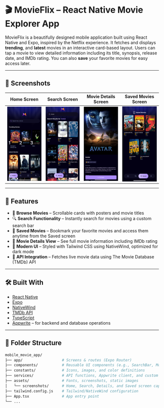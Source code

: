 # 🎬 MovieFlix – React Native Movie Explorer App

MovieFlix is a beautifully designed mobile application built using React Native and Expo, inspired by the Netflix experience. It fetches and displays **trending**, and **latest** movies in an interactive card-based layout. Users can tap a movie to view detailed information including its title, synopsis, release date, and IMDb rating. You can also **save** your favorite movies for easy access later.

---

## 📱 Screenshots

| Home Screen | Search Screen | Movie Details Screen | Saved Movies Screen |
|-------------|----------------|------------------------|----------------------|
| ![Home](./assets/screenshots/Home_MovieFlix.png) | ![Search](./assets/screenshots/Search_MovieFlix.png) | ![Details](./assets/screenshots/MovieDetails_MovieFlix.png) | ![Saved](./assets/screenshots/Saved_MovieFlix.png) |

---

## 🚀 Features

- 🎥 **Browse Movies** – Scrollable cards with posters and movie titles
- 🔍 **Search Functionality** – Instantly search for movies using a custom search bar
- 💾 **Saved Movies** – Bookmark your favorite movies and access them anytime from the Saved screen
- 📖 **Movie Details View** – See full movie information including IMDb rating
- 💅 **Modern UI** – Styled with Tailwind CSS using NativeWind, optimized for dark mode
- 📡 **API Integration** – Fetches live movie data using The Movie Database (TMDb) API

---

## 🛠️ Built With

- [React Native](https://reactnative.dev/)
- [Expo](https://expo.dev/)
- [NativeWind](https://www.nativewind.dev/)
- [TMDb API](https://developer.themoviedb.org/)
- [TypeScript](https://www.typescriptlang.org/)
- [Appwrite](https://appwrite.io/) – for backend and database operations

---

## 📂 Folder Structure

```bash
mobile_movie_app/
├── app/                  # Screens & routes (Expo Router)
├── components/           # Reusable UI components (e.g., SearchBar, MovieCard)
├── constants/            # Icons, images, and color definitions
├── services/             # API functions, Appwrite client, and custom hooks
├── assets/               # Fonts, screenshots, static images
│   └── screenshots/      # Home, Search, Details, and Saved screen captures
├── tailwind.config.js    # Tailwind/NativeWind configuration
├── App.tsx               # App entry point
└── ...

